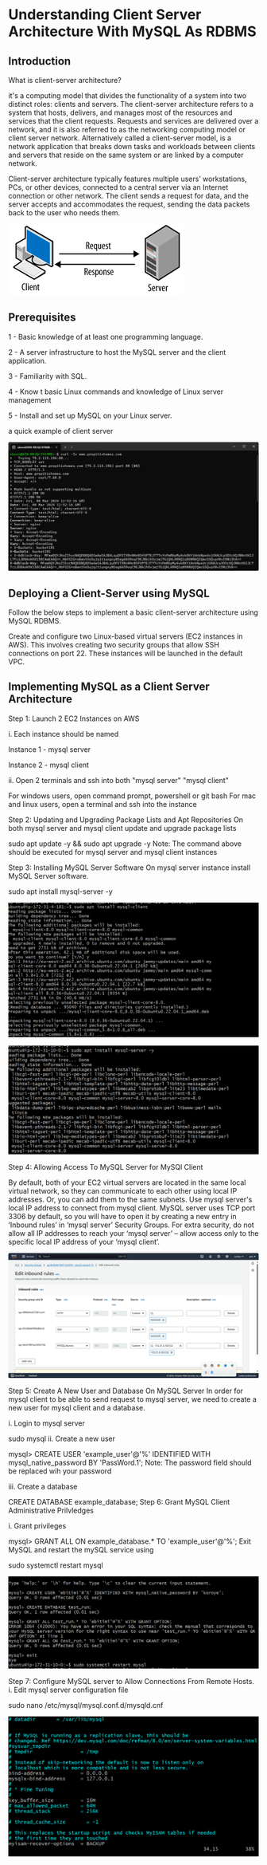 # Understanding Client Server Architecture With MySQL As RDBMS

## Introduction

 What is client-server architecture?

it's a computing model that divides the functionality of a system into two distinct roles: clients and servers. The client-server architecture refers to a system that hosts, delivers, and manages most of the resources and services that the client requests.    Requests and services are delivered over a network, and it is also referred to as the networking computing model or client server network. Alternatively called a client-server model, is a network application that breaks down tasks and workloads between clients and servers that reside on the same system or are linked by a computer network.

Client-server architecture typically features multiple users’ workstations, PCs, or other devices, connected to a central server via an Internet connection or other network. The client sends a request for data, and the server accepts and accommodates the request, sending the data packets back to the user who needs them. 

![OIDVF](images/client-ser.png)

## Prerequisites

1 - Basic knowledge of at least one programming language.

2 - A server infrastructure to host the MySQL server and the client application.

3 - Familiarity with SQL.

4 - Know t basic Linux commands and knowledge of Linux server management

5 - Install and set up MySQL on your Linux server.

a quick example of client server

![gfhgfh](images/WindowsTerminal_lpFxJqUBF8.png)

## Deploying a Client-Server using MySQL

Follow the below steps to implement a basic client-server architecture using MySQL RDBMS.

Create and configure two Linux-based virtual servers (EC2 instances in AWS). This involves creating two security groups that allow SSH connections on port 22. These instances will be launched in the default VPC. 

## Implementing MySQL as a Client Server Architecture

Step 1: Launch 2 EC2 Instances on AWS

i. Each instance should be named

Instance 1 - mysql server

Instance 2 - mysql client

ii. Open 2 terminals and ssh into both "mysql server" "mysql client"

For windows users, open command prompt, powershell or git bash
For mac and linux users, open a terminal and ssh into the instance

Step 2: Updating and Upgrading Package Lists and Apt Repositories
On both mysql server and mysql client update and upgrade package lists

sudo apt update -y && sudo apt upgrade -y
Note: The command above should be executed for mysql server and mysql client instances

Step 3: Installing MySQL Server Software
On mysql server instance install MySQL Server software.

sudo apt install mysql-server -y

![yffgh](images/mintty_X9RBfbiw17.png)

![tdfyghn](images/mintty_iKav2oO4ho.png)

Step 4: Allowing Access To MySQL Server for MySQl Client

By default, both of your EC2 virtual servers are located in the same local virtual network, so they can communicate to each other using local IP addresses. Or, you can add them to the same subnets.
Use mysql server's local IP address to connect from mysql client. MySQL server uses TCP port 3306 by default, so you will have to open it by creating a new entry in ‘Inbound rules’ in ‘mysql server’ Security Groups. For extra security, do not allow all IP addresses to reach your ‘mysql server’ – allow access only to the specific local IP address of your ‘mysql client’.

![ygsdh](images/msedge_ccpsa4BGZQ.png)

Step 5: Create A New User and Database On MySQL Server In order for mysql client to be able to send request to mysql server, we need to create a new user for mysql client and a database.

i. Login to mysql server

sudo mysql
ii. Create a new user

mysql>  CREATE USER 'example_user'@'%' IDENTIFIED WITH mysql_native_password BY 'PassWord.1';
Note: The password field should be replaced wih your password

iii. Create a database

CREATE DATABASE example_database;
Step 6: Grant MySQL Client Administrative Prilvledges

i. Grant privileges

  mysql> GRANT ALL ON example_database.* TO 'example_user'@'%';
Exit MySQL and restart the mySQL service using

sudo systemctl restart mysql

![lpkoui](images/mintty_t9XXi7ilid.png)

Step 7: Configure MySQL server to Allow Connections From Remote Hosts. i. Edit mysql server configuration file

sudo nano /etc/mysql/mysql.conf.d/mysqld.cnf

![tdyfug](images/mintty_DKqJ9NCaaI.png)




